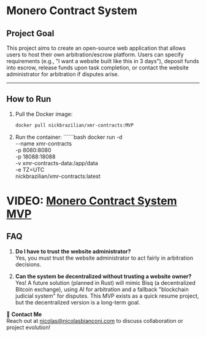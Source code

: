 #   Monero Contract System

## Project Goal
This project aims to create an open-source web application that allows users to host their own arbitration/escrow platform. Users can specify requirements (e.g., "I want a website built like this in 3 days"), deposit funds into escrow, release funds upon task completion, or contact the website administrator for arbitration if disputes arise.

---

## How to Run
1. Pull the Docker image:
   ```bash
   docker pull nickbrazilian/xmr-contracts:MVP

2. Run the container:
        ``````bash
        docker run -d \
        --name xmr-contracts \
        -p 8080:8080 \
        -p 18088:18088 \
        -v xmr-contracts-data:/app/data \
        -e TZ=UTC \
        nickbrazilian/xmr-contracts:latest

# **VIDEO:** [Monero Contract System MVP](https://nicolasbianconi.com)

## FAQ
1. **Do I have to trust the website administrator?**  
   Yes, you must trust the website administrator to act fairly in arbitration decisions.

2. **Can the system be decentralized without trusting a website owner?**  
   Yes! A future solution (planned in Rust) will mimic Bisq (a decentralized Bitcoin exchange), using AI for arbitration and a fallback "blockchain judicial system" for disputes. This MVP exists as a quick resume project, but the decentralized version is a long-term goal.

📧 **Contact Me**  
Reach out at [nicolas@nicolasbianconi.com](mailto:nicolas@nicolasbianconi.com) to discuss collaboration or project evolution!
